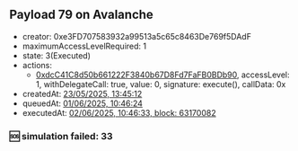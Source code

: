 ## Payload 79 on Avalanche

- creator: 0xe3FD707583932a99513a5c65c8463De769f5DAdF
- maximumAccessLevelRequired: 1
- state: 3(Executed)
- actions:
  - [0xdcC41C8d50b661222F3840b67D8Fd7FaFB0BDb90](https://snowscan.xyz/tx/0xdcC41C8d50b661222F3840b67D8Fd7FaFB0BDb90), accessLevel: 1, withDelegateCall: true, value: 0, signature: execute(), callData: 0x
- createdAt: [23/05/2025, 13:45:12](https://snowscan.xyz/tx/0x3b8258f6f77898e15671d4cd86d34bd716d226fdf85ece669a999305c70f3d6d)
- queuedAt: [01/06/2025, 10:46:24](https://snowscan.xyz/tx/0x7fe3f2f0cf27ed77df6cbee049e877ce2f27ab9a2b8b411b802c4f011d8db790)
- executedAt: [02/06/2025, 10:46:33, block: 63170082](https://snowscan.xyz/tx/0x70167ca242aead7ae2db0da1079587ccc9bb20d0bdff9491c7755bb2ef0e5bd0)

### :sos: simulation failed: 33
